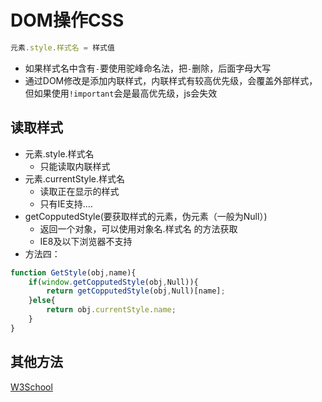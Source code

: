 # DOM操作CSS

```js
元素.style.样式名 = 样式值
```

* 如果样式名中含有`-`要使用驼峰命名法，把`-`删除，后面字母大写
* 通过DOM修改是添加内联样式，内联样式有较高优先级，会覆盖外部样式，但如果使用`!important`会是最高优先级，js会失效

## 读取样式

* 元素.style.样式名
  * 只能读取内联样式
* 元素.currentStyle.样式名
  * 读取正在显示的样式
  * 只有IE支持....
* getCopputedStyle(要获取样式的元素，伪元素（一般为Null）)
  * 返回一个对象，可以使用对象名.样式名 的方法获取
  * IE8及以下浏览器不支持
* 方法四：

```js
function GetStyle(obj,name){
    if(window.getCopputedStyle(obj,Null)){
        return getCopputedStyle(obj,Null)[name];
    }else{
        return obj.currentStyle.name;
    }
}
```

## 其他方法

[W3School](http://www.w3school.com.cn/jsref/dom_obj_style.asp)